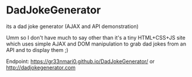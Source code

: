 # DadJokeGenerator
its a dad joke generator (AJAX and API demonstration)


Umm so I don't have much to say other than it's a tiny HTML+CSS+JS site which uses simple AJAX and DOM manipulation to grab dad jokes from an API and to display them ;)

Endpoint: https://gr33nmari0.github.io/DadJokeGenerator/ or http://dadjokegenerator.com
